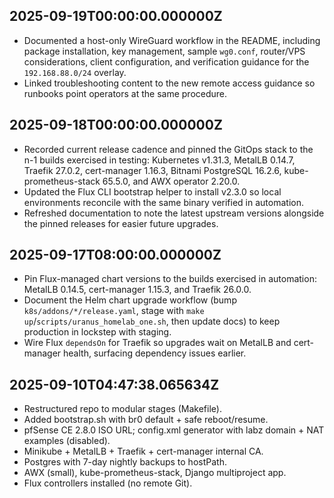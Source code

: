 ## 2025-09-19T00:00:00.000000Z
- Documented a host-only WireGuard workflow in the README, including package installation, key management, sample `wg0.conf`,
  router/VPS considerations, client configuration, and verification guidance for the `192.168.88.0/24` overlay.
- Linked troubleshooting content to the new remote access guidance so runbooks point operators at the same procedure.

## 2025-09-18T00:00:00.000000Z
- Recorded current release cadence and pinned the GitOps stack to the n-1 builds exercised in testing: Kubernetes v1.31.3, MetalLB 0.14.7, Traefik 27.0.2, cert-manager 1.16.3, Bitnami PostgreSQL 16.2.6, kube-prometheus-stack 65.5.0, and AWX operator 2.20.0.
- Updated the Flux CLI bootstrap helper to install v2.3.0 so local environments reconcile with the same binary verified in automation.
- Refreshed documentation to note the latest upstream versions alongside the pinned releases for easier future upgrades.

## 2025-09-17T08:00:00.000000Z
- Pin Flux-managed chart versions to the builds exercised in automation: MetalLB 0.14.5, cert-manager 1.15.3, and Traefik 26.0.0.
- Document the Helm chart upgrade workflow (bump `k8s/addons/*/release.yaml`, stage with `make up`/`scripts/uranus_homelab_one.sh`, then update docs) to keep production in lockstep with staging.
- Wire Flux `dependsOn` for Traefik so upgrades wait on MetalLB and cert-manager health, surfacing dependency issues earlier.

## 2025-09-10T04:47:38.065634Z
- Restructured repo to modular stages (Makefile).
- Added bootstrap.sh with br0 default + safe reboot/resume.
- pfSense CE 2.8.0 ISO URL; config.xml generator with labz domain + NAT examples (disabled).
- Minikube + MetalLB + Traefik + cert-manager internal CA.
- Postgres with 7-day nightly backups to hostPath.
- AWX (small), kube-prometheus-stack, Django multiproject app.
- Flux controllers installed (no remote Git).

